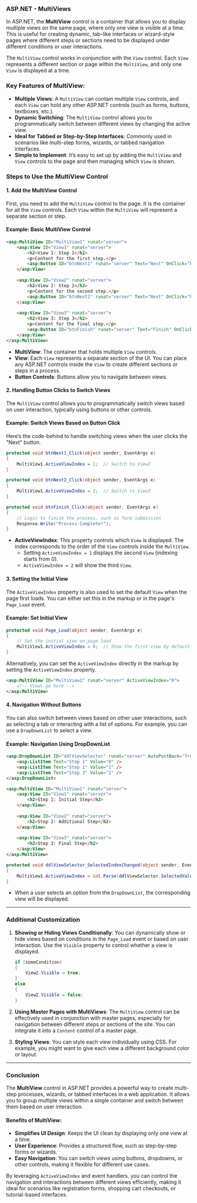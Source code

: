 ### ASP.NET - MultiViews

In ASP.NET, the **MultiView** control is a container that allows you to display multiple views on the same page, where only one view is visible at a time. This is useful for creating dynamic, tab-like interfaces or wizard-style pages where different steps or sections need to be displayed under different conditions or user interactions.

The `MultiView` control works in conjunction with the `View` control. Each `View` represents a different section or page within the `MultiView`, and only one `View` is displayed at a time.

### Key Features of MultiView:
- **Multiple Views**: A `MultiView` can contain multiple `View` controls, and each `View` can hold any other ASP.NET controls (such as forms, buttons, textboxes, etc.).
- **Dynamic Switching**: The `MultiView` control allows you to programmatically switch between different views by changing the active view.
- **Ideal for Tabbed or Step-by-Step Interfaces**: Commonly used in scenarios like multi-step forms, wizards, or tabbed navigation interfaces.
- **Simple to Implement**: It’s easy to set up by adding the `MultiView` and `View` controls to the page and then managing which `View` is shown.

### Steps to Use the MultiView Control

#### 1. **Add the MultiView Control**

First, you need to add the `MultiView` control to the page. It is the container for all the `View` controls. Each `View` within the `MultiView` will represent a separate section or step.

#### Example: Basic MultiView Control
```html
<asp:MultiView ID="MultiView1" runat="server">
    <asp:View ID="View1" runat="server">
        <h2>View 1: Step 1</h2>
        <p>Content for the first step.</p>
        <asp:Button ID="btnNext1" runat="server" Text="Next" OnClick="btnNext1_Click" />
    </asp:View>
    
    <asp:View ID="View2" runat="server">
        <h2>View 2: Step 2</h2>
        <p>Content for the second step.</p>
        <asp:Button ID="btnNext2" runat="server" Text="Next" OnClick="btnNext2_Click" />
    </asp:View>
    
    <asp:View ID="View3" runat="server">
        <h2>View 3: Step 3</h2>
        <p>Content for the final step.</p>
        <asp:Button ID="btnFinish" runat="server" Text="Finish" OnClick="btnFinish_Click" />
    </asp:View>
</asp:MultiView>
```

- **MultiView**: The container that holds multiple `View` controls.
- **View**: Each `View` represents a separate section of the UI. You can place any ASP.NET controls inside the `View` to create different sections or steps in a process.
- **Button Controls**: Buttons allow you to navigate between views.

#### 2. **Handling Button Clicks to Switch Views**

The `MultiView` control allows you to programmatically switch views based on user interaction, typically using buttons or other controls.

#### Example: Switch Views Based on Button Click
Here’s the code-behind to handle switching views when the user clicks the "Next" button.

```csharp
protected void btnNext1_Click(object sender, EventArgs e)
{
    MultiView1.ActiveViewIndex = 1;  // Switch to View2
}

protected void btnNext2_Click(object sender, EventArgs e)
{
    MultiView1.ActiveViewIndex = 2;  // Switch to View3
}

protected void btnFinish_Click(object sender, EventArgs e)
{
    // Logic to finish the process, such as form submission
    Response.Write("Process Complete!");
}
```

- **ActiveViewIndex**: This property controls which `View` is displayed. The index corresponds to the order of the `View` controls inside the `MultiView`.
  - Setting `ActiveViewIndex = 1` displays the second `View` (indexing starts from 0).
  - `ActiveViewIndex = 2` will show the third `View`.
  
#### 3. **Setting the Initial View**

The `ActiveViewIndex` property is also used to set the default `View` when the page first loads. You can either set this in the markup or in the page's `Page_Load` event.

#### Example: Set Initial View
```csharp
protected void Page_Load(object sender, EventArgs e)
{
    // Set the initial view on page load
    MultiView1.ActiveViewIndex = 0;  // Show the first view by default
}
```

Alternatively, you can set the `ActiveViewIndex` directly in the markup by setting the `ActiveViewIndex` property.

```html
<asp:MultiView ID="MultiView1" runat="server" ActiveViewIndex="0">
    <!-- Views go here -->
</asp:MultiView>
```

#### 4. **Navigation Without Buttons**

You can also switch between views based on other user interactions, such as selecting a tab or interacting with a list of options. For example, you can use a `DropDownList` to select a view.

#### Example: Navigation Using DropDownList
```html
<asp:DropDownList ID="ddlViewSelector" runat="server" AutoPostBack="True" OnSelectedIndexChanged="ddlViewSelector_SelectedIndexChanged">
    <asp:ListItem Text="Step 1" Value="0" />
    <asp:ListItem Text="Step 2" Value="1" />
    <asp:ListItem Text="Step 3" Value="2" />
</asp:DropDownList>

<asp:MultiView ID="MultiView1" runat="server">
    <asp:View ID="View1" runat="server">
        <h2>Step 1: Initial Step</h2>
    </asp:View>
    
    <asp:View ID="View2" runat="server">
        <h2>Step 2: Additional Step</h2>
    </asp:View>
    
    <asp:View ID="View3" runat="server">
        <h2>Step 3: Final Step</h2>
    </asp:View>
</asp:MultiView>
```

```csharp
protected void ddlViewSelector_SelectedIndexChanged(object sender, EventArgs e)
{
    MultiView1.ActiveViewIndex = int.Parse(ddlViewSelector.SelectedValue);
}
```

- When a user selects an option from the `DropDownList`, the corresponding view will be displayed.

---

### Additional Customization

1. **Showing or Hiding Views Conditionally**:
   You can dynamically show or hide views based on conditions in the `Page_Load` event or based on user interaction. Use the `Visible` property to control whether a view is displayed.

   ```csharp
   if (someCondition)
   {
       View2.Visible = true;
   }
   else
   {
       View2.Visible = false;
   }
   ```

2. **Using Master Pages with MultiViews**:
   The `MultiView` control can be effectively used in conjunction with master pages, especially for navigation between different steps or sections of the site. You can integrate it into a `Content` control of a master page.

3. **Styling Views**:
   You can style each view individually using CSS. For example, you might want to give each view a different background color or layout.

---

### Conclusion

The **MultiView** control in ASP.NET provides a powerful way to create multi-step processes, wizards, or tabbed interfaces in a web application. It allows you to group multiple views within a single container and switch between them based on user interaction.

#### Benefits of MultiView:
- **Simplifies UI Design**: Keeps the UI clean by displaying only one view at a time.
- **User Experience**: Provides a structured flow, such as step-by-step forms or wizards.
- **Easy Navigation**: You can switch views using buttons, dropdowns, or other controls, making it flexible for different use cases.

By leveraging `ActiveViewIndex` and event handlers, you can control the navigation and interactions between different views efficiently, making it ideal for scenarios like registration forms, shopping cart checkouts, or tutorial-based interfaces.
